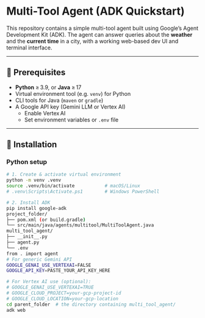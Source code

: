 # Multi-Tool Agent (ADK Quickstart)

This repository contains a simple multi-tool agent built using Google’s Agent Development Kit (ADK). The agent can answer queries about the **weather** and the **current time** in a city, with a working web-based dev UI and terminal interface.

---

## 🚀 Prerequisites

- **Python** ≥ 3.9, or **Java** ≥ 17
- Virtual environment tool (e.g. `venv`) for Python
- CLI tools for Java (`maven` or `gradle`)
- A Google API key (Gemini LLM or Vertex AI)
  - Enable Vertex AI
  - Set environment variables or `.env` file

---

## 🔧 Installation

### Python setup

```bash
# 1. Create & activate virtual environment
python -m venv .venv
source .venv/bin/activate           # macOS/Linux
# .venv\Scripts\Activate.ps1        # Windows PowerShell

# 2. Install ADK
pip install google-adk
project_folder/
├── pom.xml (or build.gradle)
└── src/main/java/agents/multitool/MultiToolAgent.java
multi_tool_agent/
├── __init__.py
├── agent.py
└── .env
from . import agent
# For generic Gemini API
GOOGLE_GENAI_USE_VERTEXAI=FALSE
GOOGLE_API_KEY=PASTE_YOUR_API_KEY_HERE

# For Vertex AI use (optional):
# GOOGLE_GENAI_USE_VERTEXAI=TRUE
# GOOGLE_CLOUD_PROJECT=your-gcp-project-id
# GOOGLE_CLOUD_LOCATION=your-gcp-location
cd parent_folder  # the directory containing multi_tool_agent/
adk web
